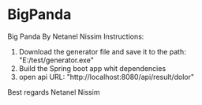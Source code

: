 # BigPanda
Big Panda By Netanel Nissim
Instructions:
1. Download the generator file and save it to the path: "E:/test/generator.exe"
2. Build the Spring boot app whit dependencies
3. open api URL: "http://localhost:8080/api/result/dolor"

Best regards
Netanel Nissim
